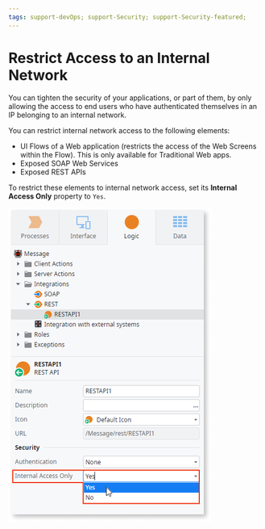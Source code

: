 ```yaml
---
tags: support-devOps; support-Security; support-Security-featured;
---
```


# Restrict Access to an Internal Network


You can tighten the security of your applications, or part of them, by only allowing the access to end users who have authenticated themselves in an IP belonging to an internal network.

You can restrict internal network access to the following elements:

* UI Flows of a Web application (restricts the access of the Web Screens within the Flow). This is only available for Traditional Web apps.
* Exposed SOAP Web Services
* Exposed REST APIs

To restrict these elements to internal network access, set its **Internal Access Only** property to `Yes`.

![restrict internal network](images/internal-network-set-ss.png)
